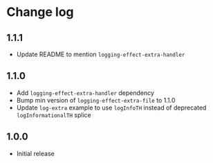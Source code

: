 # Change log

## 1.1.1

* Update README to mention `logging-effect-extra-handler`

## 1.1.0

* Add `logging-effect-extra-handler` dependency
* Bump min version of `logging-effect-extra-file` to 1.1.0
* Update `log-extra` example to use `logInfoTH` instead of deprecated `logInformationalTH` splice

## 1.0.0

* Initial release
